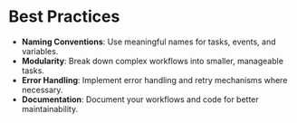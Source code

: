 # Best Practices

- **Naming Conventions**: Use meaningful names for tasks, events, and variables.
- **Modularity**: Break down complex workflows into smaller, manageable tasks.
- **Error Handling**: Implement error handling and retry mechanisms where necessary.
- **Documentation**: Document your workflows and code for better maintainability.
